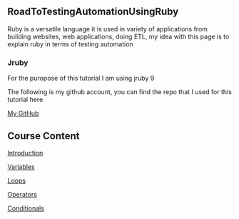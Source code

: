 ## RoadToTestingAutomationUsingRuby

Ruby is a versatile language it is used in variety of applications from building websites, web applications, doing ETL, my idea with this page is to explain ruby in terms of testing automation

### Jruby

For the puropose of this tutorial I am using jruby 9

The following is my github account, you can find the repo that I used for this tutorial here

[My GitHub](https://github.com/chandrika54)

## Course Content

[Introduction](https://google.com)

[Variables]()

[Loops]()

[Operators]()

[Conditionals]()
